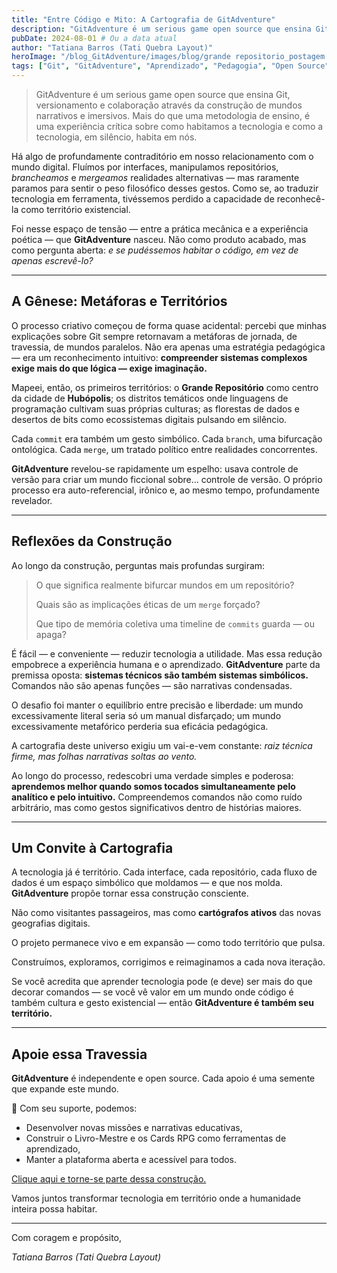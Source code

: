 ```yaml
---
title: "Entre Código e Mito: A Cartografia de GitAdventure"
description: "GitAdventure é um serious game open source que ensina Git, versionamento e colaboração através da construção de mundos narrativos e imersivos. Mais do que uma metodologia de ensino, é uma experiência crítica sobre como habitamos a tecnologia."
pubDate: 2024-08-01 # Ou a data atual
author: "Tatiana Barros (Tati Quebra Layout)"
heroImage: "/blog_GitAdventure/images/blog/grande repositorio_postagem.png" # Caminho atualizado
tags: ["Git", "GitAdventure", "Aprendizado", "Pedagogia", "Open Source", "Serious Game", "Filosofia da Tecnologia"]
---
```


> GitAdventure é um serious game open source que ensina Git, versionamento e colaboração através da construção de mundos narrativos e imersivos.
> Mais do que uma metodologia de ensino, é uma experiência crítica sobre como habitamos a tecnologia e como a tecnologia, em silêncio, habita em nós.

Há algo de profundamente contraditório em nosso relacionamento com o mundo digital.
Fluímos por interfaces, manipulamos repositórios, *brancheamos* e *mergeamos* realidades alternativas — mas raramente paramos para sentir o peso filosófico desses gestos.
Como se, ao traduzir tecnologia em ferramenta, tivéssemos perdido a capacidade de reconhecê-la como território existencial.

Foi nesse espaço de tensão — entre a prática mecânica e a experiência poética — que **GitAdventure** nasceu.
Não como produto acabado, mas como pergunta aberta: *e se pudéssemos habitar o código, em vez de apenas escrevê-lo?*

---

## A Gênese: Metáforas e Territórios

O processo criativo começou de forma quase acidental:
percebi que minhas explicações sobre Git sempre retornavam a metáforas de jornada, de travessia, de mundos paralelos.
Não era apenas uma estratégia pedagógica — era um reconhecimento intuitivo: **compreender sistemas complexos exige mais do que lógica — exige imaginação.**

Mapeei, então, os primeiros territórios:
o **Grande Repositório** como centro da cidade de **Hubópolis**;
os distritos temáticos onde linguagens de programação cultivam suas próprias culturas;
as florestas de dados e desertos de bits como ecossistemas digitais pulsando em silêncio.

Cada `commit` era também um gesto simbólico.
Cada `branch`, uma bifurcação ontológica.
Cada `merge`, um tratado político entre realidades concorrentes.

**GitAdventure** revelou-se rapidamente um espelho:
usava controle de versão para criar um mundo ficcional sobre... controle de versão.
O próprio processo era auto-referencial, irônico e, ao mesmo tempo, profundamente revelador.

---

## Reflexões da Construção

Ao longo da construção, perguntas mais profundas surgiram:

> O que significa realmente bifurcar mundos em um repositório?
>
> Quais são as implicações éticas de um `merge` forçado?
>
> Que tipo de memória coletiva uma timeline de `commits` guarda — ou apaga?

É fácil — e conveniente — reduzir tecnologia a utilidade.
Mas essa redução empobrece a experiência humana e o aprendizado.
**GitAdventure** parte da premissa oposta:
**sistemas técnicos são também sistemas simbólicos.**
Comandos não são apenas funções — são narrativas condensadas.

O desafio foi manter o equilíbrio entre precisão e liberdade:
um mundo excessivamente literal seria só um manual disfarçado;
um mundo excessivamente metafórico perderia sua eficácia pedagógica.

A cartografia deste universo exigiu um vai-e-vem constante:
*raiz técnica firme, mas folhas narrativas soltas ao vento.*

Ao longo do processo, redescobri uma verdade simples e poderosa:
**aprendemos melhor quando somos tocados simultaneamente pelo analítico e pelo intuitivo.**
Compreendemos comandos não como ruído arbitrário, mas como gestos significativos dentro de histórias maiores.

---

## Um Convite à Cartografia

A tecnologia já é território. Cada interface, cada repositório, cada fluxo de dados é um espaço simbólico que moldamos — e que nos molda.
**GitAdventure** propõe tornar essa construção consciente.

Não como visitantes passageiros, mas como **cartógrafos ativos** das novas geografias digitais.

O projeto permanece vivo e em expansão — como todo território que pulsa.

Construímos, exploramos, corrigimos e reimaginamos a cada nova iteração.

Se você acredita que aprender tecnologia pode (e deve) ser mais do que decorar comandos —
se você vê valor em um mundo onde código é também cultura e gesto existencial —
então **GitAdventure é também seu território.**

---

## Apoie essa Travessia

**GitAdventure** é independente e open source.
Cada apoio é uma semente que expande este mundo.

🌱 Com seu suporte, podemos:

*   Desenvolver novas missões e narrativas educativas,
*   Construir o Livro-Mestre e os Cards RPG como ferramentas de aprendizado,
*   Manter a plataforma aberta e acessível para todos.

[Clique aqui e torne-se parte dessa construção.](https://github.com/sponsors/tatyquebralayout/)

Vamos juntos transformar tecnologia em território onde a humanidade inteira possa habitar.

---

Com coragem e propósito,

*Tatiana Barros (Tati Quebra Layout)* 